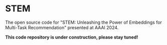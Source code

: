 # STEM
The open source code for "STEM: Unleashing the Power of Embeddings for Multi-Task Recommendation" presented at AAAI 2024.

**This code repository is under construction, please stay tuned!**